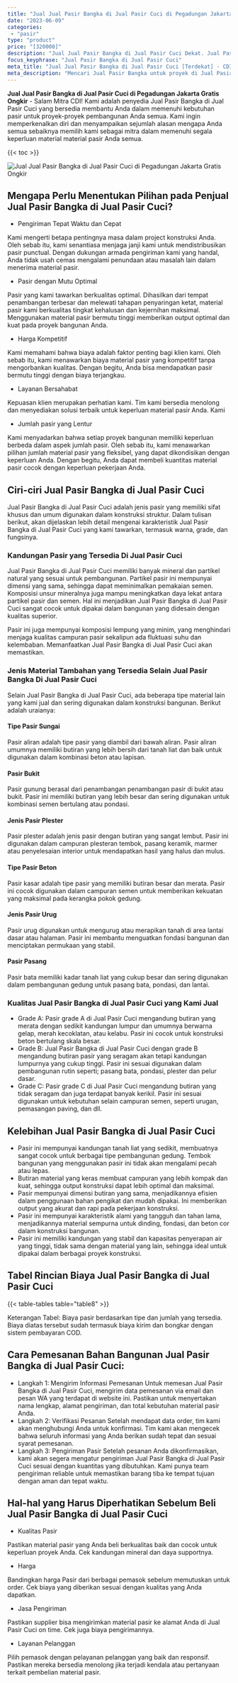 ```yaml
---
title: "Jual Jual Pasir Bangka di Jual Pasir Cuci di Pegadungan Jakarta Gratis Ongkir"
date: "2023-06-09"
categories:
 - "pasir"
type: "product"
price: "[320000]"
description: "Jual Jual Pasir Bangka di Jual Pasir Cuci Dekat. Jual Pasir Bangka ini sering dipakai dalam proyek konstruksi sebagai material adukan yang terpilih dan halus. Silakan hubungi kami untuk informasi lebih lanjut."
focus_keyphrase: "Jual Pasir Bangka di Jual Pasir Cuci"
meta_title: "Jual Jual Pasir Bangka di Jual Pasir Cuci [Terdekat] - CDI"
meta_description: "Mencari Jual Pasir Bangka untuk proyek di Jual Pasir Cuci? Kami menawarkan Jual Pasir Bangka berkualitas untuk material adukan. Segera dapatkan penawaran terbaik."
---
```


**Jual Jual Pasir Bangka di Jual Pasir Cuci di Pegadungan Jakarta Gratis Ongkir** - Salam Mitra CDI! Kami adalah penyedia Jual Pasir Bangka di Jual Pasir Cuci yang bersedia membantu Anda dalam memenuhi kebutuhan pasir untuk proyek-proyek pembangunan Anda semua. Kami ingin memperkenalkan diri dan menyampaikan sejumlah alasan mengapa Anda semua sebaiknya memilih kami sebagai mitra dalam memenuhi segala keperluan material material pasir Anda semua.

{{< toc >}}

![Jual Jual Pasir Bangka di Jual Pasir Cuci di Pegadungan Jakarta Gratis Ongkir](/images/pasir/pasir-bangunan-21.jpg)

## Mengapa Perlu Menentukan Pilihan pada Penjual Jual Pasir Bangka di Jual Pasir Cuci?

*   Pengiriman Tepat Waktu dan Cepat

Kami mengerti betapa pentingnya masa dalam project konstruksi Anda. Oleh sebab itu, kami senantiasa menjaga janji kami untuk mendistribusikan pasir punctual. Dengan dukungan armada pengiriman kami yang handal, Anda tidak usah cemas mengalami penundaan atau masalah lain dalam menerima material pasir.
*   Pasir dengan Mutu Optimal

Pasir yang kami tawarkan berkualitas optimal. Dihasilkan dari tempat penambangan terbesar dan melewati tahapan penyaringan ketat, material pasir kami berkualitas tingkat kehalusan dan kejernihan maksimal. Menggunakan material pasir bermutu tinggi memberikan output optimal dan kuat pada proyek bangunan Anda.
*   Harga Kompetitif

Kami memahami bahwa biaya adalah faktor penting bagi klien kami. Oleh sebab itu, kami menawarkan biaya material pasir yang kompetitif tanpa mengorbankan kualitas. Dengan begitu, Anda bisa mendapatkan pasir bermutu tinggi dengan biaya terjangkau.
*   Layanan Bersahabat

Kepuasan klien merupakan perhatian kami. Tim kami bersedia menolong dan menyediakan solusi terbaik untuk keperluan material pasir Anda. Kami

*   Jumlah pasir yang Lentur

Kami menyadarkan bahwa setiap proyek bangunan memiliki keperluan berbeda dalam aspek jumlah pasir. Oleh sebab itu, kami menawarkan pilihan jumlah material pasir yang fleksibel, yang dapat dikondisikan dengan keperluan Anda. Dengan begitu, Anda dapat membeli kuantitas material pasir cocok dengan keperluan pekerjaan Anda.

## Ciri-ciri Jual Pasir Bangka di Jual Pasir Cuci

Jual Pasir Bangka di Jual Pasir Cuci adalah jenis pasir yang memiliki sifat khusus dan umum digunakan dalam konstruksi struktur. Dalam tulisan berikut, akan dijelaskan lebih detail mengenai karakteristik Jual Pasir Bangka di Jual Pasir Cuci yang kami tawarkan, termasuk warna, grade, dan fungsinya.

### Kandungan Pasir yang Tersedia Di Jual Pasir Cuci

Jual Pasir Bangka di Jual Pasir Cuci memiliki banyak mineral dan partikel natural yang sesuai untuk pembangunan. Partikel pasir ini mempunyai dimensi yang sama, sehingga dapat meminimalkan pemakaian semen. Komposisi unsur mineralnya juga mampu meningkatkan daya lekat antara partikel pasir dan semen. Hal ini menjadikan Jual Pasir Bangka di Jual Pasir Cuci sangat cocok untuk dipakai dalam bangunan yang didesain dengan kualitas superior.

Pasir ini juga mempunyai komposisi lempung yang minim, yang menghindari menjaga kualitas campuran pasir sekalipun ada fluktuasi suhu dan kelembaban. Memanfaatkan Jual Pasir Bangka di Jual Pasir Cuci akan memastikan.

### Jenis Material Tambahan yang Tersedia Selain Jual Pasir Bangka Di Jual Pasir Cuci

Selain Jual Pasir Bangka di Jual Pasir Cuci, ada beberapa tipe material lain yang kami jual dan sering digunakan dalam konstruksi bangunan. Berikut adalah uraianya:

#### Tipe Pasir Sungai

Pasir aliran adalah tipe pasir yang diambil dari bawah aliran. Pasir aliran umumnya memiliki butiran yang lebih bersih dari tanah liat dan baik untuk digunakan dalam kombinasi beton atau lapisan.

#### Pasir Bukit

Pasir gunung berasal dari penambangan penambangan pasir di bukit atau bukit. Pasir ini memiliki butiran yang lebih besar dan sering digunakan untuk kombinasi semen bertulang atau pondasi.

#### Jenis Pasir Plester

Pasir plester adalah jenis pasir dengan butiran yang sangat lembut. Pasir ini digunakan dalam campuran plesteran tembok, pasang keramik, marmer atau penyelesaian interior untuk mendapatkan hasil yang halus dan mulus.

#### Tipe Pasir Beton

Pasir kasar adalah tipe pasir yang memiliki butiran besar dan merata. Pasir ini cocok digunakan dalam campuran semen untuk memberikan kekuatan yang maksimal pada kerangka pokok gedung.

#### Jenis Pasir Urug

Pasir urug digunakan untuk mengurug atau merapikan tanah di area lantai dasar atau halaman. Pasir ini membantu menguatkan fondasi bangunan dan menciptakan permukaan yang stabil.

#### Pasir Pasang

Pasir bata memiliki kadar tanah liat yang cukup besar dan sering digunakan dalam pembangunan gedung untuk pasang bata, pondasi, dan lantai.

### Kualitas Jual Pasir Bangka di Jual Pasir Cuci yang Kami Jual

*   Grade A: Pasir grade A di Jual Pasir Cuci mengandung butiran yang merata dengan sedikit kandungan lumpur dan umumnya berwarna gelap, merah kecoklatan, atau kelabu. Pasir ini cocok untuk konstruksi beton bertulang skala besar.
*   Grade B: Jual Pasir Bangka di Jual Pasir Cuci dengan grade B mengandung butiran pasir yang seragam akan tetapi kandungan lumpurnya yang cukup tinggi. Pasir ini sesuai digunakan dalam pembangunan rutin seperti; pasang bata, pondasi, plester dan pelur dasar.
*   Grade C: Pasir grade C di Jual Pasir Cuci mengandung butiran yang tidak seragam dan juga terdapat banyak kerikil. Pasir ini sesuai digunakan untuk kebutuhan selain campuran semen, seperti urugan, pemasangan paving, dan dll.

## Kelebihan Jual Pasir Bangka di Jual Pasir Cuci

*   Pasir ini mempunyai kandungan tanah liat yang sedikit, membuatnya sangat cocok untuk berbagai tipe pembangunan gedung. Tembok bangunan yang menggunakan pasir ini tidak akan mengalami pecah atau lepas.
*   Butiran material yang keras membuat campuran yang lebih kompak dan kuat, sehingga output konstruksi dapat lebih optimal dan maksimal.
*   Pasir mempunyai dimensi butiran yang sama, menjadikannya efisien dalam penggunaan bahan pengikat dan mudah dipakai. Ini memberikan output yang akurat dan rapi pada pekerjaan konstruksi.
*   Pasir ini mempunyai karakteristik alami yang tangguh dan tahan lama, menjadikannya material sempurna untuk dinding, fondasi, dan beton cor dalam konstruksi bangunan.
*   Pasir ini memiliki kandungan yang stabil dan kapasitas penyerapan air yang tinggi, tidak sama dengan material yang lain, sehingga ideal untuk dipakai dalam berbagai proyek konstruksi.

## Tabel Rincian Biaya Jual Pasir Bangka di Jual Pasir Cuci

{{< table-tables table="table8" >}}

Keterangan Tabel: Biaya pasir berdasarkan tipe dan jumlah yang tersedia. Biaya diatas tersebut sudah termasuk biaya kirim dan bongkar dengan sistem pembayaran COD.

## Cara Pemesanan Bahan Bangunan Jual Pasir Bangka di Jual Pasir Cuci:

*   Langkah 1: Mengirim Informasi Pemesanan
Untuk memesan Jual Pasir Bangka di Jual Pasir Cuci, mengirim data pemesanan via email dan pesan WA yang terdapat di website ini. Pastikan untuk menyertakan nama lengkap, alamat pengiriman, dan total kebutuhan material pasir Anda.
*   Langkah 2: Verifikasi Pesanan
Setelah mendapat data order, tim kami akan menghubungi Anda untuk konfirmasi. Tim kami akan mengecek bahwa seluruh informasi yang Anda berikan sudah tepat dan sesuai syarat pemesanan.
*   Langkah 3: Pengiriman Pasir
Setelah pesanan Anda dikonfirmasikan, kami akan segera mengatur pengiriman Jual Pasir Bangka di Jual Pasir Cuci sesuai dengan kuantitas yang dibutuhkan. Kami punya team pengiriman reliable untuk memastikan barang tiba ke tempat tujuan dengan aman dan tepat waktu.

## Hal-hal yang Harus Diperhatikan Sebelum Beli Jual Pasir Bangka di Jual Pasir Cuci

*   Kualitas Pasir

Pastikan material pasir yang Anda beli berkualitas baik dan cocok untuk keperluan proyek Anda. Cek kandungan mineral dan daya supportnya.
*   Harga

Bandingkan harga Pasir dari berbagai pemasok sebelum memutuskan untuk order. Cek biaya yang diberikan sesuai dengan kualitas yang Anda dapatkan.
*   Jasa Pengiriman

Pastikan supplier bisa mengirimkan material pasir ke alamat Anda di Jual Pasir Cuci on time. Cek juga biaya pengirimannya.
*   Layanan Pelanggan

Pilih pemasok dengan pelayanan pelanggan yang baik dan responsif. Pastikan mereka bersedia menolong jika terjadi kendala atau pertanyaan terkait pembelian material pasir.